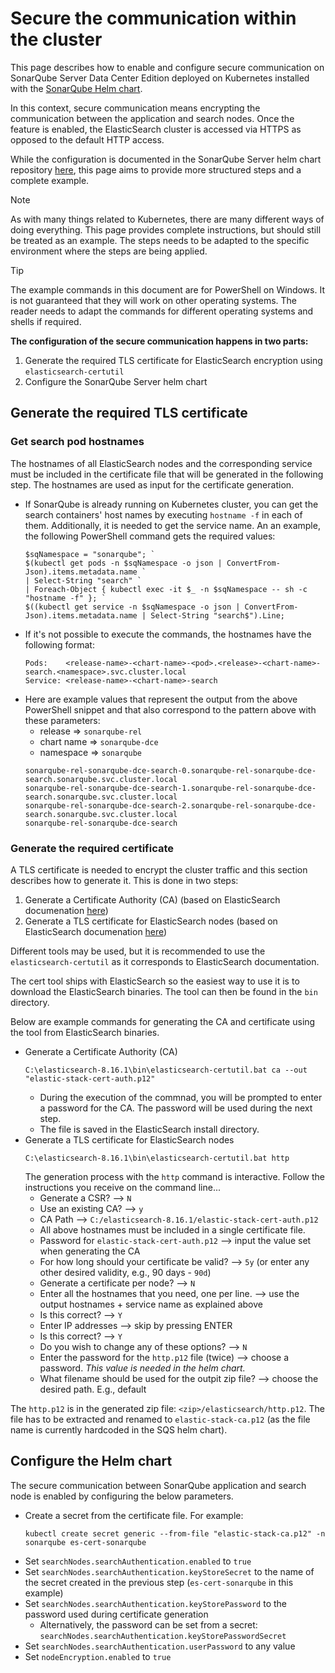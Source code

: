 # Secure the communication within the cluster

This page describes how to enable and configure secure communication on SonarQube Server Data Center Edition deployed on Kubernetes installed with the [SonarQube Helm chart](https://artifacthub.io/packages/helm/sonarqube/sonarqube-dce).

In this context, secure communication means encrypting the communication between the application and search nodes. Once the feature is enabled, the ElasticSearch cluster is accessed via HTTPS as opposed to the default HTTP access.

While the configuration is documented in the SonarQube Server helm chart repository [here](https://github.com/SonarSource/helm-chart-sonarqube/tree/master/charts/sonarqube-dce#secure-the-communication-within-the-cluster), this page aims to provide more structured steps and a complete example.

> [!NOTE]
> As with many things related to Kubernetes, there are many different ways of doing everything. This page provides complete instructions, but should still be treated as an example. The steps needs to be adapted to the specific environment where the steps are being applied.

> [!TIP]
> The example commands in this document are for PowerShell on Windows. It is not guaranteed that they will work on other operating systems. The reader needs to adapt the commands for different operating systems and shells if required.

**The configuration of the secure communication happens in two parts:**
1. Generate the required TLS certificate for ElasticSearch encryption using `elasticsearch-certutil`
1. Configure the  SonarQube Server helm chart

## Generate the required TLS certificate

### Get search pod hostnames

The hostnames of all ElasticSearch nodes and the corresponding service must be included in the certificate file that will be generated in the following step. The hostnames are used as input for the certificate generation.

- If SonarQube is already running on Kubernetes cluster, you can get the search containers' host names by executing `hostname -f` in each of them. Additionally, it is needed to get the service name. An an example, the following PowerShell command gets the required values:
  ```
  $sqNamespace = "sonarqube"; `
  $(kubectl get pods -n $sqNamespace -o json | ConvertFrom-Json).items.metadata.name `
  | Select-String "search" `
  | Foreach-Object { kubectl exec -it $_ -n $sqNamespace -- sh -c "hostname -f" }; `
  $((kubectl get service -n $sqNamespace -o json | ConvertFrom-Json).items.metadata.name | Select-String "search$").Line;
  ```
- If it's not possible to execute the commands, the hostnames have the following format:
  ```
  Pods:    <release-name>-<chart-name>-<pod>.<release>-<chart-name>-search.<namespace>.svc.cluster.local
  Service: <release-name>-<chart-name>-search
  ```
- Here are example values that represent the output from the above PowerShell snippet and that also correspond to the pattern above with these parameters:
  - release => `sonarqube-rel`
  - chart name => `sonarqube-dce`
  - namespace => `sonarqube`
  ```
  sonarqube-rel-sonarqube-dce-search-0.sonarqube-rel-sonarqube-dce-search.sonarqube.svc.cluster.local
  sonarqube-rel-sonarqube-dce-search-1.sonarqube-rel-sonarqube-dce-search.sonarqube.svc.cluster.local
  sonarqube-rel-sonarqube-dce-search-2.sonarqube-rel-sonarqube-dce-search.sonarqube.svc.cluster.local
  sonarqube-rel-sonarqube-dce-search
  ```

### Generate the required certificate

A TLS certificate is needed to encrypt the cluster traffic and this section describes how to generate it. This is done in two steps:
1. Generate a Certificate Authority (CA) (based on ElasticSearch documenation [here](https://www.elastic.co/docs/deploy-manage/security/set-up-basic-security#generate-certificates))
1. Generate a TLS certificate for ElasticSearch nodes (based on ElasticSearch documenation [here](https://www.elastic.co/docs/deploy-manage/security/set-up-basic-security-plus-https#encrypt-http-communication))

Different tools may be used, but it is recommended to use the `elasticsearch-certutil` as it corresponds to ElasticSearch documentation.

The cert tool ships with ElasticSearch so the easiest way to use it is to download the ElasticSearch binaries. The tool can then be found in the `bin` directory.

Below are example commands for generating the CA and certificate using the tool from ElasticSearch binaries.
- Generate a Certificate Authority (CA)
  ```
  C:\elasticsearch-8.16.1\bin\elasticsearch-certutil.bat ca --out "elastic-stack-cert-auth.p12"
  ```
  - During the execution of the commnad, you will be prompted to enter a password for the CA. The password will be used during the next step.
  - The file is saved in the ElasticSearch install directory.
- Generate a TLS certificate for ElasticSearch nodes
  ```
  C:\elasticsearch-8.16.1\bin\elasticsearch-certutil.bat http
  ```
  The generation process with the `http` command is interactive. Follow the instructions you receive on the command line...
  - Generate a CSR? --> `N`
  - Use an existing CA? --> `y`
  - CA Path --> `C:/elasticsearch-8.16.1/elastic-stack-cert-auth.p12`
  - All above hostnames must be included in a single certificate file.
  - Password for `elastic-stack-cert-auth.p12` --> input the value set when generating the CA
  - For how long should your certificate be valid? --> `5y` (or enter any other desired validity, e.g., 90 days - `90d`)
  - Generate a certificate per node? --> `N`
  - Enter all the hostnames that you need, one per line. --> use the output hostnames + service name as explained above
  - Is this correct? --> `Y`
  - Enter IP addresses --> skip by pressing ENTER
  - Is this correct? --> `Y`
  - Do you wish to change any of these options? --> `N`
  - Enter the password for the `http.p12` file (twice) --> choose a password. *This value is needed in the helm chart.*
  - What filename should be used for the outpit zip file? --> choose the desired path. E.g., default

The `http.p12` is in the generated zip file: `<zip>/elasticsearch/http.p12`. The file has to be extracted and renamed to `elastic-stack-ca.p12` (as the file name is currently hardcoded in the SQS helm chart).

## Configure the Helm chart

The secure communication between SonarQube application and search node is enabled by configuring the below parameters.

- Create a secret from the certificate file. For example:
  ```
  kubectl create secret generic --from-file "elastic-stack-ca.p12" -n sonarqube es-cert-sonarqube
  ```
- Set `searchNodes.searchAuthentication.enabled` to `true`
- Set `searchNodes.searchAuthentication.keyStoreSecret` to the name of the secret created in the previous step (`es-cert-sonarqube` in this example)
- Set `searchNodes.searchAuthentication.keyStorePassword` to the password used during certificate generation
  - Alternatively, the password can be set from a secret: `searchNodes.searchAuthentication.keyStorePasswordSecret`
- Set `searchNodes.searchAuthentication.userPassword` to any value
- Set `nodeEncryption.enabled` to `true`
